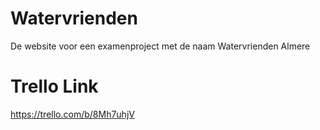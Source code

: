 # Watervrienden
 De website voor een examenproject met de naam Watervrienden Almere
# Trello Link
 https://trello.com/b/8Mh7uhjV
